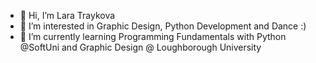 - 👋 Hi, I’m Lara Traykova
- 👀 I’m interested in Graphic Design, Python Development and Dance :)
- 🌱 I’m currently learning Programming Fundamentals with Python @SoftUni and Graphic Design @ Loughborough University

<!---
Laripossa/Laripossa is a ✨ special ✨ repository because its `README.md` (this file) appears on your GitHub profile.
You can click the Preview link to take a look at your changes.
--->
